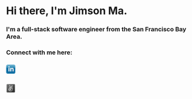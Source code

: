 # Hi there, I'm Jimson Ma.

### I'm a full-stack software engineer from the San Francisco Bay Area.

### Connect with me here:
### [<img src="./images/linkedin.png" alt="linkedin" width="25" height="25">](https://www.linkedin.com/in/jimson-ma-462197213/)
### [<img src="./images/angellist.png" alt="angellist" width="25" height="25">](https://angel.co/u/jimson-ma)

<!--
**jimsonm/jimsonm** is a ✨ _special_ ✨ repository because its `README.md` (this file) appears on your GitHub profile.

Here are some ideas to get you started:

- 🔭 I’m currently working on ...
- 🌱 I’m currently learning ...
- 👯 I’m looking to collaborate on ...
- 🤔 I’m looking for help with ...
- 💬 Ask me about ...
- 📫 How to reach me: ...
- 😄 Pronouns: ...
- ⚡ Fun fact: ...
-->
